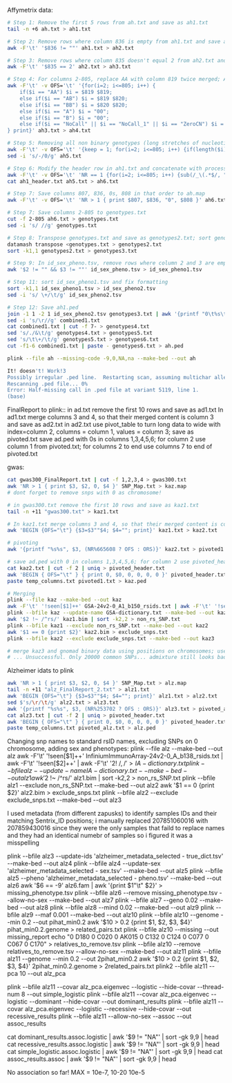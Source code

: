 Affymetrix data:
```bash
# Step 1: Remove the first 5 rows from ah.txt and save as ah1.txt
tail -n +6 ah.txt > ah1.txt

# Step 2: Remove rows where column 836 is empty from ah1.txt and save as ah2.txt
awk -F'\t' '$836 != ""' ah1.txt > ah2.txt

# Step 3: Remove rows where column 835 doesn't equal 2 from ah2.txt and save as ah3.txt (except row 1)
awk -F'\t' '$835 == 2' ah2.txt > ah3.txt

# Step 4: For columns 2-805, replace AA with column 819 twice merged; AB with columns 819 and 820 merged; BB with column 820 twice merged; A with column 819 merged with 0; B with column 820 merged with 0 and "NoCall", NoCall_1" and "ZeroCN" with "0", save as ah4.txt
awk -F'\t' -v OFS='\t' '{for(i=2; i<=805; i++) {
    if($i == "AA") $i = $819 $819;
    else if($i == "AB") $i = $819 $820;
    else if($i == "BB") $i = $820 $820;
    else if($i == "A") $i = "00";
    else if($i == "B") $i = "00";
    else if($i == "NoCall" || $i == "NoCall_1" || $i == "ZeroCN") $i = "00";
} print}' ah3.txt > ah4.txt

# Step 5: Removing all non binary genotypes (long stretches of nucleotides identified earelier)
awk -F'\t' -v OFS='\t' '{keep = 1; for(i=2; i<=805; i++) {if(length($i) > 2) {keep = 0; break;}} if(keep) print}' ah4.txt > ah5.txt
sed -i 's/-/0/g' ah5.txt

# Step 6: Modify the header row in ah1.txt and concatenate with processed data without header
awk -F'\t' -v OFS='\t' 'NR == 1 {for(i=2; i<=805; i++) {sub(/_\(.*$/, "", $i); sub(/AH/, "", $i);} print}' ah1.txt > ah1_header.txt
cat ah1_header.txt ah5.txt > ah6.txt

# Step 7: Save columns 807, 836, 0s, 808 in that order to ah.map
awk -F'\t' -v OFS='\t' 'NR > 1 { print $807, $836, "0", $808 }' ah6.txt > ah.map

# Step 7: Save columns 2-805 to genotypes.txt
cut -f 2-805 ah6.txt > genotypes.txt
sed -i 's/ //g' genotypes.txt 

# Step 8: Transpose genotypes.txt and save as genotypes2.txt; sort genotypes2.txt
datamash transpose <genotypes.txt > genotypes2.txt
sort -k1,1 genotypes2.txt > genotypes3.txt

# Step 9: In id_sex_pheno.tsv, remove rows where column 2 and 3 are empty and save as id_sex_pheno1.tsv
awk '$2 != "" && $3 != ""' id_sex_pheno.tsv > id_sex_pheno1.tsv

# Step 11: sort id_sex_pheno1.tsv and fix formatting
sort -k1,1 id_sex_pheno1.tsv > id_sex_pheno2.tsv
sed -i 's/ \+/\t/g' id_sex_pheno2.tsv

# Step 12: Save ah1.ped
join -1 1 -2 1 id_sex_pheno2.tsv genotypes3.txt | awk '{printf "0\t%s\t0\t0\t", $1; for (i=2; i<=NF; i++) printf "%s\t", $i; printf "\n"}' > combined1.txt
sed -i 's/\r//g' combined1.txt
cat combined1.txt | cut -f 7- > genotypes4.txt
sed 's/./&\t/g' genotypes4.txt > genotypes5.txt
sed 's/\t\+/\t/g' genotypes5.txt > genotypes6.txt
cut -f1-6 combined1.txt | paste - genotypes6.txt > ah.ped

plink --file ah --missing-code -9,0,NA,na --make-bed --out ah

It! doesn't! Work!3
Possibly irregular .ped line.  Restarting scan, assuming multichar alleles.
Rescanning .ped file... 0%
Error: Half-missing call in .ped file at variant 5119, line 1.
(base) 
```







FinalReport to plink::
in ad.txt remove the first 10 rows and save as ad1.txt
In ad1.txt merge columns 3 and 4, so that their merged content is column 3 and save as ad2.txt
in ad2.txt use pivot_table to turn long data to wide with index=column 2, columns = column 1, values = column 3; save as pivoted.txt
save ad.ped with 0s in columns 1,3,4,5,6; for column 2 use column 1 from pivoted.txt; for columns 2 to end use columns 7 to end of pivoted.txt

gwas:
```bash
cat gwas300_FinalReport.txt | cut -f 1,2,3,4 > gwas300.txt
awk 'NR > 1 { print $3, $2, 0, $4 }' SNP_Map.txt > kaz.map
# dont forget to remove snps with 0 as chromosome!

# in gwas300.txt remove the first 10 rows and save as kaz1.txt
tail -n +11 "gwas300.txt" > kaz1.txt

# In kaz1.txt merge columns 3 and 4, so that their merged content is column 3 and save as kaz2.txt
awk 'BEGIN {OFS="\t"} {$3=$3""$4; $4=""; print}' kaz1.txt > kaz2.txt

# pivoting
awk '{printf "%s%s", $3, (NR%665608 ? OFS : ORS)}' kaz2.txt > pivoted1.txt

# save ad.ped with 0 in columns 1,3,4,5,6; for column 2 use pivoted_header.txt; for columns 2 to end use all columns from pivoted1.txt
cat kaz2.txt | cut -f 2 | uniq > pivoted_header.txt
awk 'BEGIN { OFS="\t" } { print 0, $0, 0, 0, 0, 0 }' pivoted_header.txt > temp_columns.txt
paste temp_columns.txt pivoted1.txt > kaz.ped

# Merging
plink --file kaz --make-bed --out kaz
awk -F'\t' '!seen[$1]++' GSA-24v2-0_A1_b150_rsids.txt | awk -F'\t' '!seen[$2]++' | awk -F'\t' '$2 !~ /,/' > GSA-dictionary.txt
plink --bfile kaz --update-name GSA-dictionary.txt --make-bed --out kaz1
awk '$2 !~ /^rs/' kaz1.bim | sort -k2,2 > non_rs_SNP.txt
plink --bfile kaz1 --exclude non_rs_SNP.txt --make-bed --out kaz2
awk '$1 == 0 {print $2}' kaz2.bim > exclude_snps.txt
plink --bfile kaz2 --exclude exclude_snps.txt --make-bed --out kaz3

# merge kaz3 and gnomad binary data using positions on chromosomes; use names from kaz3; save merged dataset as merged binary dataset (script available in gnomad.md)
# ... Unsuccessful. Only 20000 common SNPs... admixture still looks bad
```

Alzheimer idats to plink
```bash
awk 'NR > 1 { print $3, $2, 0, $4 }' SNP_Map.txt > alz.map
tail -n +11 "alz_FinalReport_2.txt" > alz1.txt
awk 'BEGIN {OFS="\t"} {$3=$3""$4; $4=""; print}' alz1.txt > alz2.txt
sed $'s/\r/\t/g' alz2.txt > alz3.txt
awk '{printf "%s%s", $3, (NR%253702 ? OFS : ORS)}' alz3.txt > pivoted_alz.txt
cat alz3.txt | cut -f 2 | uniq > pivoted_header.txt
awk 'BEGIN { OFS="\t" } { print 0, $0, 0, 0, 0, 0 }' pivoted_header.txt > temp_columns.txt
paste temp_columns.txt pivoted_alz.txt > alz.ped
```

Changing snp names to standard rsID names, excluding SNPs on 0 chromosome, adding sex and phenotypes:
plink --file alz --make-bed --out alz
awk -F'\t' '!seen[$1]++' InfiniumImmunoArray-24v2-0_A_b138_rsids.txt | awk -F'\t' '!seen[$2]++' | awk -F'\t' '$2 !~ /,/' > IA-dictionary.txt
plink --bfile alz --update-name IA-dictionary.txt --make-bed --out alz1
awk '$2 !~ /^rs/' alz1.bim | sort -k2,2 > non_rs_SNP.txt
plink --bfile alz1 --exclude non_rs_SNP.txt --make-bed --out alz2
awk '$1 == 0 {print $2}' alz2.bim > exclude_snps.txt
plink --bfile alz2 --exclude exclude_snps.txt --make-bed --out alz3


I used metadata (from different zapusks) to identify samples IDs and their matching Sentrix_ID positions; i manually replaced 207851060016 with 207859430016 since they were the only samples that faild to replace names and they had an identical numebr of samples so i figured it was a misspelling

plink --bfile alz3 --update-ids 'alzheimer_metadata_selected - true_dict.tsv' --make-bed --out alz4
plink --bfile alz4 --update-sex 'alzheimer_metadata_selected - sex.tsv' --make-bed --out alz5
plink --bfile alz5 --pheno 'alzheimer_metadata_selected - pheno.tsv' --make-bed --out alz6
awk '$6 == -9' alz6.fam | awk '{print $1"\t" $2}' > missing_phenotype.tsv
plink --bfile alz6 --remove missing_phenotype.tsv --allow-no-sex --make-bed --out alz7
plink --bfile alz7 --geno 0.02 --make-bed --out alz8
plink --bfile alz8 --mind 0.02 --make-bed --out alz9
plink --bfile alz9 --maf 0.001 --make-bed --out alz10
plink --bfile alz10 --genome --min 0.2 --out pihat_min0.2
awk '$10 > 0.2 {print $1, $2, $3, $4}' pihat_min0.2.genome > related_pairs.txt
plink --bfile alz10 --missing --out missing_report
echo "0    D180
0    C020
0    AK015
0    C132
0    C124
0    C077
0    C067
0    C170" > relatives_to_remove.tsv
plink --bfile alz10 --remove relatives_to_remove.tsv --allow-no-sex --make-bed --out alz11
plink --bfile alz11 --genome --min 0.2 --out 2pihat_min0.2
awk '$10 > 0.2 {print $1, $2, $3, $4}' 2pihat_min0.2.genome > 2related_pairs.txt
plink2 --bfile alz11 --pca 10 --out alz_pca

plink --bfile alz11 --covar alz_pca.eigenvec --logistic --hide-covar --thread-num 8 --out simple_logistic
plink --bfile alz11 --covar alz_pca.eigenvec --logistic --dominant --hide-covar --out dominant_results
plink --bfile alz11 --covar alz_pca.eigenvec --logistic --recessive --hide-covar --out recessive_results
plink --bfile alz11 --allow-no-sex --assoc --out assoc_results

cat dominant_results.assoc.logistic | awk '$9 != "NA"' | sort -gk 9,9 | head 
cat recessive_results.assoc.logistic | awk '$9 != "NA"' | sort -gk 9,9 | head 
cat simple_logistic.assoc.logistic | awk '$9 != "NA"' | sort -gk 9,9 | head 
cat assoc_results.assoc | awk '$9 != "NA"' | sort -gk 9,9 | head 

No association so far! MAX = 10e-7, 10-20 10e-5
